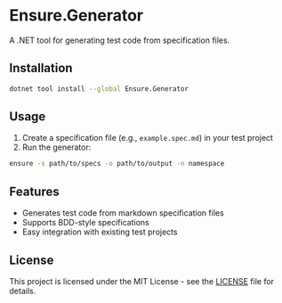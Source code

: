 # Ensure.Generator

A .NET tool for generating test code from specification files.

## Installation

```bash
dotnet tool install --global Ensure.Generator
```

## Usage

1. Create a specification file (e.g., `example.spec.md`) in your test project
2. Run the generator:

```bash
ensure -s path/to/specs -o path/to/output -n namespace
```

## Features

- Generates test code from markdown specification files
- Supports BDD-style specifications
- Easy integration with existing test projects

## License

This project is licensed under the MIT License - see the [LICENSE](LICENSE) file for details. 